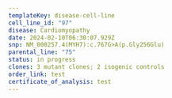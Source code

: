 ```yaml
---
templateKey: disease-cell-line
cell_line_id: "97"
disease: Cardiomyopathy
date: 2024-02-10T06:30:07.929Z
snp: NM_000257.4(MYH7):c.767G>A(p.Gly256Glu)
parental_line: "75"
status: in progress
clones: 3 mutant clones; 2 isogenic controls
order_link: test
certificate_of_analysis: test
---
```

